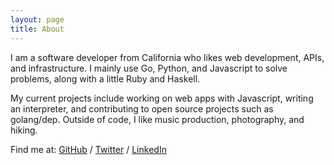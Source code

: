 ```yaml
---
layout: page
title: About
---
```


I am a software developer from California who likes web development, APIs, and infrastructure. I mainly use Go, Python, and Javascript to solve problems, along with a little Ruby and Haskell.

My current projects include working on web apps with Javascript, writing an interpreter, and contributing to open source projects such as golang/dep.
Outside of code, I like music production, photography, and hiking.

Find me at: [GitHub](https://github.com/nijaru) / [Twitter](https://twitter.com/nijaruuu) / [LinkedIn](https://www.linkedin.com/in/nick-russo/)

